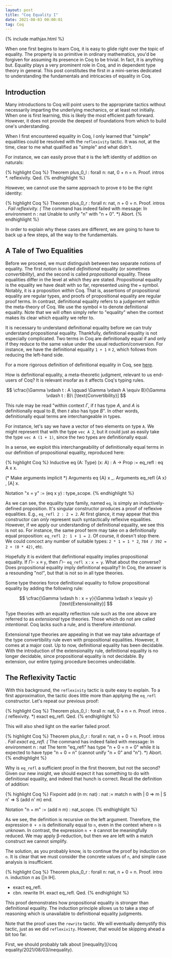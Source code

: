 ```yaml
---
layout: post
title: "Coq Equality I"
date: 2021-08-03 00:00:01
tag: Coq
---
```


{% include mathjax.html %}

When one first begins to learn Coq, it is easy to glide right over the topic of equality. The property is so primitive in ordinary mathematics, you'd be forgiven for assuming its presence in Coq to be trivial. In fact, it is anything but. Equality plays a very prominent role in Coq, and in dependent type theory in general. This post constitutes the first in a mini-series dedicated to understanding the fundamentals and intricacies of equality in Coq.

<!-- This post, and those subsequent, include a multitude of Coq segments. In case you'd prefer to engage with the Coq code interactively in your local environment, I've provided the complete corresponding Coq file [here](/assets/coq/Eq_refl.v).
 -->
## Introduction

Many introductions to Coq will point users to the appropriate tactics without necessarily imparting the underlying mechanics, or at least not initially. When one is first learning, this is likely the most efficient path forward. However, it does not provide the deepest of foundations from which to build one's understanding.

When I first encountered equality in Coq, I only learned that "simple" equalities could be resolved with the `reflexivity` tactic. It was not, at the time, clear to me what qualified as "simple" and what didn't.

For instance, we can easily prove that `0` is the left identity of addition on naturals:

{% highlight Coq %}
Theorem plus_0_l : forall n: nat,
  0 + n = n.
Proof.
  intros *.
  reflexivity.
Qed.
{% endhighlight %}

However, we cannot use the same approach to prove `0` to be the right identity:

{% highlight Coq %}
Theorem plus_0_r : forall n: nat,
  n + 0 = n.
Proof.
  intros *.
  Fail reflexivity.
(* The command has indeed failed with message:
   In environment
   n : nat
   Unable to unify "n" with "n + 0".
 *)
Abort.
{% endhighlight %}

<!-- Before we explain why these cases are different, let's back up a few steps. -->
In order to explain why these cases are different, we are going to have to back up a few steps, all the way to the fundamentals.

## A Tale of Two Equalities

Before we proceed, we must distinguish between two separate notions of equality. The first notion is called *definitional* equality (or sometimes *convertibility*), and the second is called *propositional* equality. These equalities differ in the level at which they are stated. Propositional equality is the equality we have dealt with so far, represented using the `=` symbol. Notably, it is a proposition *within* Coq. That is, assertions of propositional equality are regular types, and proofs of propositional equality are regular proof terms. In contrast, definitional equality refers to a judgement within the meta-theory of Coq. We use the symbol $≡$ to denote definitional equality. Note that we will often simply refer to "equality" when the context makes its clear which equality we refer to.

It is necessary to understand definitional equality before we can truly understand propositional equality. Thankfully, definitional equality is not especially complicated. Two terms in Coq are definitionally equal if and only if they reduce to the same value under the usual reduction/conversion. For instance, we have the definitional equality `1 + 1` $\equiv$ `2`, which follows from reducing the left-hand side.

For a more rigorous definition of definitional equality in Coq, see [here](https://coq.inria.fr/refman/language/core/conversion.html#term-convertible).

How is definitional equality, a meta-theoretic judgment, relevant to us end-users of Coq? It is relevant insofar as it affects Coq's typing rules. 

$$
\cfrac{\Gamma \vdash t : A \qquad \Gamma \vdash A \equiv B}{\Gamma \vdash t : B}\ [\text{Convertibility}]
$$

This rule may be read "within context $\Gamma$, if $t$ has type $A$, and $A$ is definitionally equal to $B$, then $t$ also has type $B$". In other words, definitionally equal terms are interchangeable in types.

For instance, let's say we have a vector of two elements on type `A`. We might represent that with the type `vec A 2`, but it could just as easily take the type `vec A (1 + 1)`, since the two types are definitionally equal.

In a sense, we exploit this interchangeability of definitionally equal terms in our definition of propositional equality, reproduced here:

{% highlight Coq %}
Inductive eq (A: Type) (x: A) : A -> Prop :=
  eq_refl : eq A x x.

(* Make arguments implicit *)
Arguments eq {A} x _.
Arguments eq_refl {A x} , [A] x.

Notation "x = y" := (eq x y) : type_scope.
{% endhighlight %}

As we can see, the equality type family, named `eq`, is simply an inductively-defined proposition. It's singular constructor produces a proof of reflexive equalities. E.g., `eq_refl 2 : 2 = 2`. At first glance, it may appear that this constructor can *only* represent such syntactically reflexive equalities. However, if we apply our understanding of definitional equality, we see this is not so. For instance, the same proof term may take on a definitionally equal proposition: `eq_refl 2: 1 + 1 = 2`. Of course, it doesn't stop there. We could concoct any number of suitable types: `2 * 1 = 1 * 2`, `784 / 392 = 2 + (0 * 42)`, etc.

Hopefully it is evident that definitional equality implies propositional equality. If $\Gamma \vdash$ `x` $\equiv$ `y`, then $\Gamma \vdash$ `eq_refl x` : `x = y`. What about the converse? Does propositional equality imply definitional equality? In Coq, the answer is a resounding "no!", but that is not so in all type theories.

Some type theories force definitional equality to follow propositional equality by adding the following rule:

$$
\cfrac{\Gamma \vdash h : x = y}{\Gamma \vdash x \equiv y}[\text{Extensionality}]
$$

Type theories with an equality reflection rule such as the one above are referred to as *extensional* type theories. Those which do not are called *intentional*. Coq lacks such a rule, and is therefore *intentional*.

Extensional type theories are appealing in that we may take advantage of the type convertibility rule even with propositional equalities. However, it comes at a major cost. Up to now, definitional equality has been decidable. With the introduction of the extensionality rule, definitional equality is no longer decidable, since propositional equality is not decidable. By extension, our entire typing procedure becomes undecidable.

## The Reflexivity Tactic

With this background, the `reflexivity` tactic is quite easy to explain. To a first approximation, the tactic does little more than applying the `eq_refl` constructor. Let's repeat our previous proof:

{% highlight Coq %}
Theorem plus_0_l : forall n: nat,
  0 + n = n.
Proof.
  intros *.
  (* reflexivity. *)
  exact eq_refl.
Qed.
{% endhighlight %}

This will also shed light on the earlier failed proof.

{% highlight Coq %}
Theorem plus_0_r : forall n: nat,
  n + 0 = n.
Proof.
  intros *.
  Fail exact eq_refl.
(* The command has indeed failed with message:
   In environment
   n : nat
   The term "eq_refl" has type "n + 0 = n + 0" while it is expected to have type
   "n + 0 = n" (cannot unify "n + 0" and "n").
 *)
Abort.
{% endhighlight %}

Why is `eq_refl` a sufficient proof in the first theorem, but not the second? Given our new insight, we should expect it has something to do with definitional equality, and indeed that hunch is correct. Recall the definition of addition:

{% highlight Coq %}
Fixpoint add (n m: nat) : nat :=
  match n with 
  | 0    => m
  | S n' => S (add n' m)
  end.

Notation "n + m" := (add n m) : nat_scope.
{% endhighlight %}

As we see, the definition is recursive on the left argument. Therefore, the expression `0 + n` is definitionally equal to `n`, even in the context where `n` is unknown. In contrast, the expression `n + 0` cannot be meaningfully reduced. We may apply β-reduction, but then we are left with a match construct we cannot simplify.

The solution, as you probably know, is to continue the proof by induction on `n`. It is clear that we must consider the concrete values of `n`, and simple case analysis is insufficient.

{% highlight Coq %}
Theorem plus_0_r : forall n: nat,
  n + 0 = n.
Proof.
  intro n.
  induction n as [|n IH].
  - exact eq_refl.
  - cbn.
    rewrite IH.
    exact eq_refl.
Qed.
{% endhighlight %}

This proof demonstrates how propositional equality is stronger than definitional equality. The induction principle allows us to take a step of reasoning which is unavailable to definitional equality judgments.

Note that the proof uses the `rewrite` tactic. We will eventually demystify this tactic, just as we did `reflexivity`. However, that would be skipping ahead a bit too far.

First, we should probably talk about [*in*equality](/coq equality/2021/08/03/inequality).
